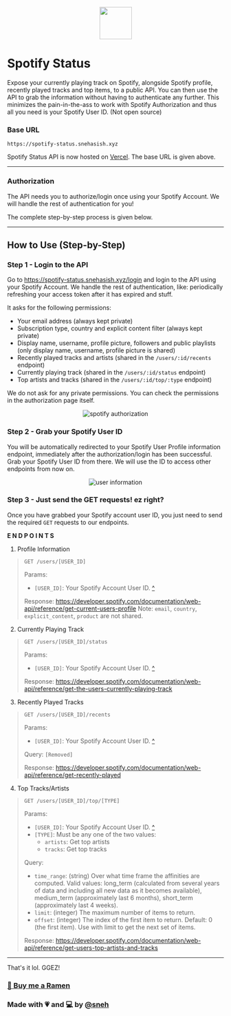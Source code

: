 <p align="center">
    <img width="75" height="75" src="https://raw.githubusercontent.com/snehasishlol/spotify-status/main/assets/spotify-status.png">
</p>


# Spotify Status

Expose your currently playing track on Spotify, alongside Spotify profile, recently played tracks and top items, to a public API. You can then use the API to grab the information without having to authenticate any further. This minimizes the pain-in-the-ass to work with Spotify Authorization and thus all you need is your Spotify User ID. (Not open source)


### Base URL
```
https://spotify-status.snehasish.xyz
```

Spotify Status API is now hosted on [Vercel](https://vercel.com). The base URL is given above.

---

### Authorization
The API needs you to authorize/login once using your Spotify Account. We will handle the rest of authentication for you!

The complete step-by-step process is given below.

---

## How to Use (Step-by-Step)

### Step 1 - Login to the API

Go to https://spotify-status.snehasish.xyz/login and login to the API using your Spotify Account. We handle the rest of authentication, like: periodically refreshing your access token after it has expired and stuff.

It asks for the following permissions:
- Your email address (always kept private)
- Subscription type, country and explicit content filter (always kept private)
- Display name, username, profile picture, followers and public playlists (only display name, username, profile picture is shared)
- Recently played tracks and artists (shared in the `/users/:id/recents` endpoint)
- Currently playing track (shared in the `/users/:id/status` endpoint)
- Top artists and tracks (shared in the `/users/:id/top/:type` endpoint)

We do not ask for any private permissions. You can check the permissions in the authorization page itself.

<p align="center">
    <img src="https://i.imgur.com/JVs3ze3.png" alt="spotify authorization" />
</p>


### Step 2 - Grab your Spotify User ID
You will be automatically redirected to your Spotify User Profile information endpoint, immediately after the authorization/login has been successful.
Grab your Spotify User ID from there. We will use the ID to access other endpoints from now on.

<p align="center">
    <img src="https://i.imgur.com/9ubHh7t_d.webp?maxwidth=760&fidelity=grand" alt="user information" />
</p>


### Step 3 - Just send the GET requests! ez right?
Once you have grabbed your Spotify account user ID, you just need to send the required `GET` requests to our endpoints. 

**E N D P O I N T S**

1. Profile Information
> ```
> GET /users/[USER_ID]
> ```
> 
> Params:
> - `[USER_ID]`: Your Spotify Account User ID. [^](#step-2---grab-your-spotify-user-id)
>
> Response: https://developer.spotify.com/documentation/web-api/reference/get-current-users-profile
> Note: `email`, `country`, `explicit_content`, `product` are not shared.

2. Currently Playing Track
> ```
> GET /users/[USER_ID]/status
> ```
> 
> Params:
> - `[USER_ID]`: Your Spotify Account User ID. [^](#step-2---grab-your-spotify-user-id)
>
> Response: https://developer.spotify.com/documentation/web-api/reference/get-the-users-currently-playing-track

3. Recently Played Tracks
> ```
> GET /users/[USER_ID]/recents
> ```
>
> Params:
> - `[USER_ID]`: Your Spotify Account User ID. [^](#step-2---grab-your-spotify-user-id)
>
> Query: `[Removed]`
> 
> Response: https://developer.spotify.com/documentation/web-api/reference/get-recently-played

4. Top Tracks/Artists
> ```
> GET /users/[USER_ID]/top/[TYPE]
> ```
>
> Params: 
> - `[USER_ID]`: Your Spotify Account User ID. [^](#step-2---grab-your-spotify-user-id)
> - `[TYPE]`: Must be any one of the two values:
>   - `artists`: Get top artists
>   - `tracks`: Get top tracks
>
> Query:
> - `time_range`: (string) Over what time frame the affinities are computed. Valid values: long_term (calculated from several years of data and including all new data as it becomes available), medium_term (approximately last 6 months), short_term (approximately last 4 weeks).
> - `limit`: (integer) The maximum number of items to return.
> - `offset`: (integer) The index of the first item to return. Default: 0 (the first item). Use with limit to get the next set of items.
>
> Response: https://developer.spotify.com/documentation/web-api/reference/get-users-top-artists-and-tracks


---

That's it lol. GGEZ!

### [🍜 Buy me a Ramen](https://buymeacoffee.com/snehasish)

### Made with 💗 and 💻 by [@sneh](https://snehasish.xyz)








